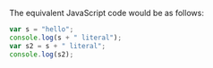 The equivalent JavaScript code would be as follows:

```javascript
var s = "hello";
console.log(s + " literal");
var s2 = s + " literal";
console.log(s2);
```


